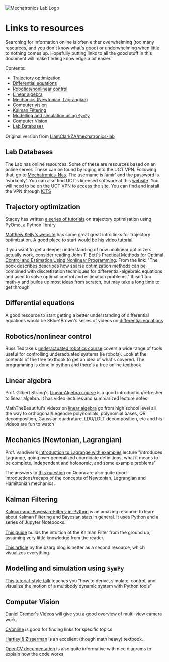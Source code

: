 ![Mechatronics Lab Logo](http://www.mechatronics.uct.ac.za/sites/default/files/mechatronics_logo_color_0.png)


# Links to resources
Searching for information online is often either overwhelming (too many resources, and you don't know what's good) or underwhelming when little to nothing comes up. Hopefully putting links to all the good stuff in this document will make finding knowledge a bit easier.

Contents:

- [Trajectory optimization](#trajectory-optimization)
- [Differential equations](#differential-equations)
- [Robotics/nonlinear control](#roboticsnonlinear-control)
- [Linear algebra](#linear-algebra)
- [Mechanics (Newtonian, Lagrangian)](#mechanics-newtonian-lagrangian)
- [Computer vision](#computer-vision)
- [Kalman Filtering](#kalman-filtering)
- [Modelling and simulation using `SymPy`](#modelling-and-simulation-using-sympy)
- [Computer Vision](#computer-vision)
- [Lab Databases](#lab-databases)

Original version from [LiamClarkZA/mechatronics-lab](https://github.com/LiamClarkZA/mechatronics-lab)

## Lab Databases
The Lab has online resources. Some of these are resources based on an online server. These can be found by loging into the UCT VPN. Following that, 
go to [Mechatronics-Nas](https://mechatronics-nas.uct.ac.za). The username is 'amir' and the password is 'workonly'.
You can also find UCT's licensed software at this [website](http://mecnas.uct.ac.za/software/). You will need to be on the UCT VPN to access the site. 
You can find and install the VPN through [ICTS](http://www.icts.uct.ac.za/VPN)

## Trajectory optimization
Stacey has written [a series of tutorials](https://github.com/UCTMechatronics/pyomo_tutorials) on trajectory optimisation using PyOmo, a Python library

[Matthew Kelly's website](http://www.matthewpeterkelly.com/index.html) has some great great intro links for trajectory optimization. A good place to start would be his [video tutorial](https://www.youtube.com/watch?v=wlkRYMVUZTs)

If you want to get a deeper understanding of how nonlinear optimizers actually work, consider reading John T. Bett's [Practical Methods for Optimal Control and Estimation Using Nonlinear Programming](https://epubs.siam.org/doi/book/10.1137/1.9780898718577). From the link: "The book describes describes how sparse optimization methods can be combined with discretization techniques for differential-algebraic equations and used to solve optimal control and estimation problems." It isn't too math-y and builds up most ideas from scratch, but may take a long time to get through


## Differential equations
A good resource to start getting a better understanding of differential equations would be 3Blue1Brown's series of videos on [differential equations](https://www.youtube.com/playlist?list=PLZHQObOWTQDNPOjrT6KVlfJuKtYTftqH6)


## Robotics/nonlinear control
Russ Tedrake's [underactuated robotics course](http://underactuated.csail.mit.edu/underactuated.html) covers a wide range of tools useful for controlling underactuated systems (ie robots). Look at the contents of the free textbook to get an idea of what's covered. The programming is done in python and there's a free online textbook


## Linear algebra
Prof. Gilbert Strang's [Linear Algebra course](https://ocw.mit.edu/courses/mathematics/18-06sc-linear-algebra-fall-2011/index.htm) is a good introduction/refresher to linear algebra. It has video lectures and summarized lecture notes

MathTheBeautiful's videos on [linear algebra](https://www.youtube.com/playlist?list=PLlXfTHzgMRULZfrNCrrJ7xDcTjGr633mm) go from high school level all the way to orthogonal/Legendre polynomials, polynomial bases, QR decomposition, Gaussian quadrature, LDU/LDLT decomposition, etc and his videos are fun to watch


## Mechanics (Newtonian, Lagrangian)
Prof. Vandiver's [introduction to Lagrange with examples](https://ocw.mit.edu/courses/mechanical-engineering/2-003sc-engineering-dynamics-fall-2011/lagrange-equations/lecture-15-introduction-to-lagrange-with-examples/) lecture "introduces Lagrange, going over generalized coordinate definitions, what it means to be complete, independent and holonomic, and some example problems"

The answers to [this question](https://www.quora.com/What-is-the-comparison-among-Newtonian-Lagrangian-Hamiltonian-and-quantum-mechanics) on Quora are also quite good introductions/recaps of the concepts of Newtonian, Lagrangian and Hamiltonian mechanics.


## Kalman Filtering
[Kalman-and-Bayesian-Filters-in-Python](https://github.com/rlabbe/Kalman-and-Bayesian-Filters-in-Python) is an amazing resource to learn about Kalman Filtering and Bayesian stats in general. It uses Python and a series of Jupyter Notebooks.

[This guide](https://home.wlu.edu/~levys/kalman_tutorial/) builds the intuition of the Kalman Filter from the ground up, assuming very little knowledge from the reader.

[This article](https://www.bzarg.com/p/how-a-kalman-filter-works-in-pictures/) by the bzarg blog is better as a second resource, which visualizes everything.


## Modelling and simulation using `SymPy`
[This tutorial-style talk](https://www.youtube.com/watch?v=r4piIKV4sDw) teaches you "how to derive, simulate, control, and visualize the motion of a multibody dynamic system with Python tools"

## Computer Vision
[Daniel Cremer's Videos](https://www.youtube.com/watch?v=RDkwklFGMfo) will give you a good overview of multi-view camera work. 

[CVonline](http://homepages.inf.ed.ac.uk/rbf/CVonline/) is good for finding links for specific topics

[Hartley & Zisserman](https://www.cambridge.org/core/books/multiple-view-geometry-in-computer-vision/0B6F289C78B2B23F596CAA76D3D43F7A) is an excellent (though math heavy) textbook.

[OpenCV documentation](https://docs.opencv.org/3.4/dc/dbb/tutorial_py_calibration.html) is also quite informative with nice diagrams to explain how the code works
